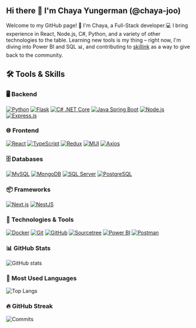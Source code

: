## Hi there 👋 I'm Chaya Yungerman (@chaya-joo)
Welcome to my GitHub page! 🚀 I'm Chaya, a Full-Stack developer.💻 I bring experience in React, Node.js, C#, Python, and a variety of other technologies to the table. Learning new tools is my thing – right now, I'm diving into Power BI and SQL 📊, and contributing to [skillink](https://www.skillink.org/) as a way to give back to the community.
## 🛠️ Tools & Skills  

### **🖥 Backend**  
[![Python](https://img.shields.io/badge/-Python-3776AB?style=for-the-badge&logo=python&logoColor=white)](https://www.python.org/)
[![Flask](https://img.shields.io/badge/-Flask-000000?style=for-the-badge&logo=flask&logoColor=white)](https://flask.palletsprojects.com/)
[![C# .NET Core](https://img.shields.io/badge/-C%23%20.NET%20Core-512BD4?style=for-the-badge&logo=dotnet&logoColor=white)](https://learn.microsoft.com/en-us/dotnet/core/)
[![Java Spring Boot](https://img.shields.io/badge/-Java%20Spring%20Boot-007396?style=for-the-badge&logo=spring&logoColor=white)](https://spring.io/projects/spring-boot)
[![Node.js](https://img.shields.io/badge/-Node.js-339933?style=for-the-badge&logo=nodedotjs&logoColor=white)](https://nodejs.org/)
[![Express.js](https://img.shields.io/badge/-Express.js-000000?style=for-the-badge&logo=express&logoColor=white)](https://expressjs.com/)

### **🌐 Frontend**  
[![React](https://img.shields.io/badge/-React-61DAFB?style=for-the-badge&logo=react&logoColor=black)](https://react.dev/)
[![TypeScript](https://img.shields.io/badge/-TypeScript-3178C6?style=for-the-badge&logo=typescript&logoColor=white)](https://www.typescriptlang.org/)
[![Redux](https://img.shields.io/badge/-Redux-764ABC?style=for-the-badge&logo=redux&logoColor=white)](https://redux.js.org/)
[![MUI](https://img.shields.io/badge/-MUI-007FFF?style=for-the-badge&logo=mui&logoColor=white)](https://mui.com/)
[![Axios](https://img.shields.io/badge/-Axios-5A29E4?style=for-the-badge&logo=axios&logoColor=white)](https://axios-http.com/)

### **🗄️ Databases**  
[![MySQL](https://img.shields.io/badge/-MySQL-4479A1?style=for-the-badge&logo=mysql&logoColor=white)](https://www.mysql.com/)
[![MongoDB](https://img.shields.io/badge/-MongoDB-47A248?style=for-the-badge&logo=mongodb&logoColor=white)](https://www.mongodb.com/)
[![SQL Server](https://img.shields.io/badge/-SQL%20Server-CC2927?style=for-the-badge&logo=microsoft-sql-server&logoColor=white)](https://www.microsoft.com/en-us/sql-server/)
[![PostgreSQL](https://img.shields.io/badge/-PostgreSQL-336791?style=for-the-badge&logo=postgresql&logoColor=white)](https://www.postgresql.org/)

### **📦 Frameworks**  
[![Next.js](https://img.shields.io/badge/-Next.js-000000?style=for-the-badge&logo=next.js&logoColor=white)](https://nextjs.org/)
[![NestJS](https://img.shields.io/badge/-NestJS-E0234E?style=for-the-badge&logo=nestjs&logoColor=white)](https://nestjs.com/)

### **🔧 Technologies & Tools**  
[![Docker](https://img.shields.io/badge/-Docker-2496ED?style=for-the-badge&logo=docker&logoColor=white)](https://www.docker.com/)
[![Git](https://img.shields.io/badge/-Git-F05032?style=for-the-badge&logo=git&logoColor=white)](https://git-scm.com/)
[![GitHub](https://img.shields.io/badge/-GitHub-181717?style=for-the-badge&logo=github&logoColor=white)](https://github.com/chaya-joo)
[![Sourcetree](https://img.shields.io/badge/-Sourcetree-0052CC?style=for-the-badge&logo=sourcetree&logoColor=white)](https://www.sourcetreeapp.com/)
[![Power BI](https://img.shields.io/badge/-Power%20BI-F2C811?style=for-the-badge&logo=powerbi&logoColor=black)](https://powerbi.microsoft.com/)
[![Postman](https://img.shields.io/badge/-Postman-FF6C37?style=for-the-badge&logo=postman&logoColor=white)](https://www.postman.com/)

<!--
## 🏅 GitHub Stats & Achievements
- **Repositories**: ![Repositories](https://img.shields.io/badge/dynamic/json?color=blue&label=Repositories&query=%24.public_repos&url=https%3A%2F%2Fapi.github.com%2Fusers%2Fchaya-joo&style=flat-square)
- **Stars**: ![Stars](https://img.shields.io/github/stars/chaya-joo?style=flat-square)
- **Forks**: ![Forks](https://img.shields.io/github/forks/chaya-joo?style=flat-square)
- **Commits**: ![Commits](https://img.shields.io/github/commits-since/chaya-joo/PROJECT_1/latest?style=flat-square)
- **Branches**: ![Branches](https://img.shields.io/github/branches/chaya-joo/PROJECT_1?style=flat-square)
- **Repositories**: ![Repositories](https://img.shields.io/github/repositories/chaya-joo?style=flat-square)
- **Pull Requests**: ![Pull Requests](https://img.shields.io/github/issues-pr/chaya-joo?style=flat-square)
-->


### **📊 GitHub Stats**
![GitHub stats](https://github-readme-stats.vercel.app/api?username=chaya-joo&show_icons=true&count_private=true&hide_title=true&hide=prs&bg_color=000000&text_color=ffffff&icon_color=79ff97)

### **🚀 Most Used Languages** 
![Top Langs](https://github-readme-stats.vercel.app/api/top-langs/?username=chaya-joo&langs_count=10&layout=compact&bg_color=000000&text_color=ffffff)

### **🔥 GitHub Streak** 
![Commits](https://github-readme-streak-stats.herokuapp.com/?user=chaya-joo&background=000000&ring=ffffff&fire=ff4500&currStreakLabel=ffffff&sideNums=ffffff&dates=ffffff&sideLabels=ffffff&currStreakNum=ffffff)




